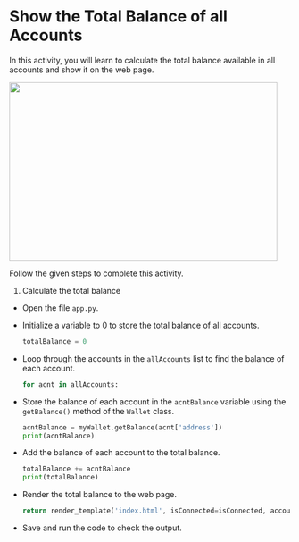 Show the Total Balance of all Accounts
=================




In this activity, you will learn to calculate the total balance available in all accounts and show it on the web page.




<img src= "https://s3.amazonaws.com/media-p.slid.es/uploads/1525749/images/10752764/pasted-from-clipboard.png" width = "480" height = "320">


Follow the given steps to complete this activity.


1. Calculate the total balance


* Open the file `app.py`.


* Initialize a variable to 0 to store the total balance of all accounts.
    ~~~python
    totalBalance = 0
    ~~~
* Loop through the accounts in the `allAccounts` list to find the balance of each account.
    ~~~python
    for acnt in allAccounts:
    ~~~
* Store the balance of each account in the `acntBalance` variable using the `getBalance()` method of the `Wallet` class.
    ~~~python
    acntBalance = myWallet.getBalance(acnt['address']) 
    print(acntBalance)
    ~~~


* Add the balance of each account to the total balance.
    ~~~python
    totalBalance += acntBalance
    print(totalBalance)
    ~~~
* Render the total balance to the web page.
    ~~~python
    return render_template('index.html', isConnected=isConnected, account= account, balance = balance, transactions = transactions, allAccounts = allAccounts, totalBalance = totalBalance)
    ~~~

* Save and run the code to check the output.